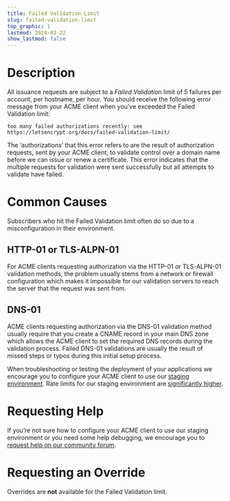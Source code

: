 ```yaml
---
title: Failed Validation Limit
slug: failed-validation-limit
top_graphic: 1
lastmod: 2024-03-22
show_lastmod: false
---
```



# Description
All issuance requests are subject to a *Failed Validation* limit of 5 failures
per account, per hostname, per hour. You should receive the following error
message from your ACME client when you’ve exceeded the Failed Validation limit:

```
too many failed authorizations recently: see https://letsencrypt.org/docs/failed-validation-limit/
```

The ‘authorizations’ that this error refers to are the result of authorization
requests, sent by your ACME client, to validate control over a domain name
before we can issue or renew a certificate. This error indicates that the
multiple requests for validation were sent successfully but all attempts to
validate have failed.

# Common Causes

Subscribers who hit the Failed Validation limit often do so due to a
misconfiguration in their environment.

## HTTP-01 or TLS-ALPN-01

For ACME clients requesting authorization via the HTTP-01 or TLS-ALPN-01
validation methods, the problem usually stems from a network or firewall
configuration which makes it impossible for our validation servers to reach the
server that the request was sent from.

## DNS-01

ACME clients requesting authorization via the DNS-01 validation method usually
require that you create a CNAME record in your main DNS zone which allows the
ACME client to set the required DNS records during the validation process.
Failed DNS-01 validations are usually the result of missed steps or typos during
this initial setup process.

When troubleshooting or testing the deployment of your applications we encourage
you to configure your ACME client to use our [staging
environment](/docs/staging-environment/). Rate limits for our staging
environment are [significantly higher](/docs/staging-environment/#rate-limits).

# Requesting Help

If you’re not sure how to configure your ACME client to use our staging
environment or you need some help debugging, we encourage you to [request help
on our community forum](https://community.letsencrypt.org/c/help/13).

# Requesting an Override

Overrides are **not** available for the Failed Validation limit.